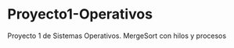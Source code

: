 Proyecto1-Operativos
====================

Proyecto 1 de Sistemas Operativos. MergeSort con hilos y procesos
